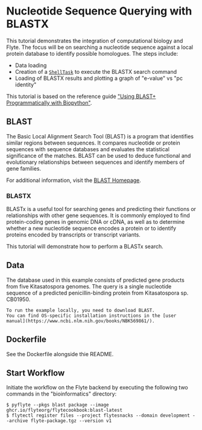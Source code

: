 # Nucleotide Sequence Querying with BLASTX

This tutorial demonstrates the integration of computational biology and Flyte.
The focus will be on searching a nucleotide sequence against a local protein database to identify possible homologues.
The steps include:

- Data loading
- Creation of a [`ShellTask`](https://www.union.ai/docs/flyte/api-reference/flytekit-sdk/packages/flytekit.extras.tasks.shell/#flytekitextrastasksshellshelltask) to execute the BLASTX search command
- Loading of BLASTX results and plotting a graph of "e-value" vs "pc identity"

This tutorial is based on the reference guide ["Using BLAST+ Programmatically with Biopython"](https://widdowquinn.github.io/2018-03-06-ibioic/02-sequence_databases/03-programming_for_blast.html).

## BLAST

The Basic Local Alignment Search Tool (BLAST) is a program that identifies similar regions between sequences.
It compares nucleotide or protein sequences with sequence databases and evaluates the statistical significance of the matches.
BLAST can be used to deduce functional and evolutionary relationships between sequences and identify members of gene families.

For additional information, visit the [BLAST Homepage](https://blast.ncbi.nlm.nih.gov/Blast.cgi).

### BLASTX

BLASTx is a useful tool for searching genes and predicting their functions or relationships with other gene sequences.
It is commonly employed to find protein-coding genes in genomic DNA or cDNA, as well as to determine whether a new nucleotide sequence encodes a protein or to identify proteins encoded by transcripts or transcript variants.

This tutorial will demonstrate how to perform a BLASTx search.

## Data

The database used in this example consists of predicted gene products from five Kitasatospora genomes.
The query is a single nucleotide sequence of a predicted penicillin-binding protein from Kitasatospora sp. CB01950.

```{note}
To run the example locally, you need to download BLAST.
You can find OS-specific installation instructions in the [user manual](https://www.ncbi.nlm.nih.gov/books/NBK569861/).
```

## Dockerfile

See the Dockerfile alongside thie README.


## Start Workflow

Initiate the workflow on the Flyte backend by executing the following two commands in the "bioinformatics" directory:

```shell
$ pyflyte --pkgs blast package --image ghcr.io/flyteorg/flytecookbook:blast-latest
$ flytectl register files --project flytesnacks --domain development --archive flyte-package.tgz --version v1
```